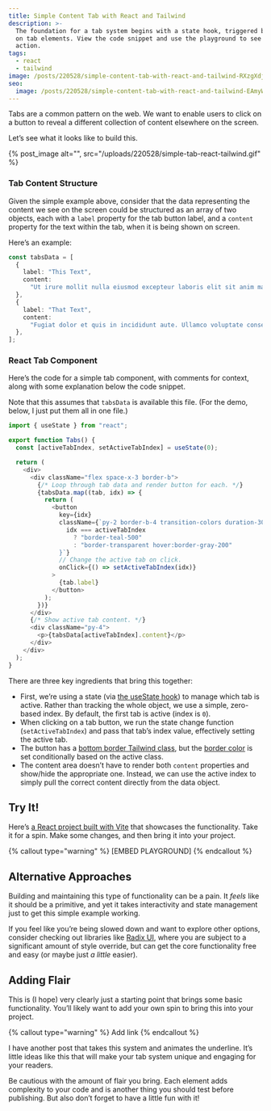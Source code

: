 ```yaml
---
title: Simple Content Tab with React and Tailwind
description: >-
  The foundation for a tab system begins with a state hook, triggered by clicks
  on tab elements. View the code snippet and use the playground to see it in
  action.
tags:
  - react
  - tailwind
image: /posts/220528/simple-content-tab-with-react-and-tailwind-RXzgXdjt.png
seo:
  image: /posts/220528/simple-content-tab-with-react-and-tailwind-EAmyWH_0--meta.png
---
```


Tabs are a common pattern on the web. We want to enable users to click on a button to reveal a different collection of content elsewhere on the screen.

Let’s see what it looks like to build this.

{% post_image alt="", src="/uploads/220528/simple-tab-react-tailwind.gif" %}

### Tab Content Structure

Given the simple example above, consider that the data representing the content we see on the screen could be structured as an array of two objects, each with a `label` property for the tab button label, and a `content` property for the text within the tab, when it is being shown on screen.

Here’s an example:

```typescript
const tabsData = [
  {
    label: "This Text",
    content:
      "Ut irure mollit nulla eiusmod excepteur laboris elit sit anim magna tempor excepteur labore nulla.",
  },
  {
    label: "That Text",
    content:
      "Fugiat dolor et quis in incididunt aute. Ullamco voluptate consectetur dolor officia sunt est dolor sint.",
  },
];
```

### React Tab Component

Here’s the code for a simple tab component, with comments for context, along with some explanation below the code snippet.

Note that this assumes that `tabsData` is available this file. (For the demo, below, I just put them all in one file.)

```typescript
import { useState } from "react";

export function Tabs() {
  const [activeTabIndex, setActiveTabIndex] = useState(0);

  return (
    <div>
      <div className="flex space-x-3 border-b">
        {/* Loop through tab data and render button for each. */}
        {tabsData.map((tab, idx) => {
          return (
            <button
              key={idx}
              className={`py-2 border-b-4 transition-colors duration-300 ${
                idx === activeTabIndex
                  ? "border-teal-500"
                  : "border-transparent hover:border-gray-200"
              }`}
              // Change the active tab on click.
              onClick={() => setActiveTabIndex(idx)}
            >
              {tab.label}
            </button>
          );
        })}
      </div>
      {/* Show active tab content. */}
      <div className="py-4">
        <p>{tabsData[activeTabIndex].content}</p>
      </div>
    </div>
  );
}
```

There are three key ingredients that bring this together:

- First, we’re using a state (via [the ](https://reactjs.org/docs/hooks-state.html)[useState](https://reactjs.org/docs/hooks-state.html)[ hook](https://reactjs.org/docs/hooks-state.html)) to manage which tab is active. Rather than tracking the whole object, we use a simple, zero-based index. By default, the first tab is active (index is `0`).
- When clicking on a tab button, we run the state change function (`setActiveTabIndex`) and pass that tab’s index value, effectively setting the active tab.
- The button has a [bottom border Tailwind class](https://tailwindcss.com/docs/border-width), but the [border color](https://tailwindcss.com/docs/border-color) is set conditionally based on the active class.
- The content area doesn’t have to render both `content` properties and show/hide the appropriate one. Instead, we can use the active index to simply pull the correct content directly from the data object.

## Try It!

Here’s [a React project built with Vite](https://stackblitz.com/edit/react-tailwind-tabs?file=src%2FTabs.jsx) that showcases the functionality. Take it for a spin. Make some changes, and then bring it into your project.

{% callout type="warning" %}
[EMBED PLAYGROUND]
{% endcallout %}

## Alternative Approaches

Building and maintaining this type of functionality can be a pain. It _feels_ like it should be a primitive, and yet it takes interactivity and state management just to get this simple example working.

If you feel like you’re being slowed down and want to explore other options, consider checking out libraries like [Radix UI](radix-ui.com/docs/primitives/components/tabs), where you are subject to a significant amount of style override, but can get the core functionality free and easy (or maybe just _a little_ easier).

## Adding Flair

This is (I hope) very clearly just a starting point that brings some basic functionality. You’ll likely want to add your own spin to bring this into your project.

{% callout type="warning" %}
Add link
{% endcallout %}

I have another post that takes this system and animates the underline. It’s little ideas like this that will make your tab system unique and engaging for your readers.

Be cautious with the amount of flair you bring. Each element adds complexity to your code and is another thing you should test before publishing. But also don’t forget to have a little fun with it!
